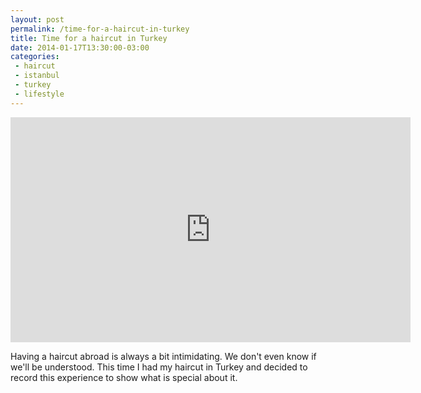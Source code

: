 ```yaml
---
layout: post
permalink: /time-for-a-haircut-in-turkey
title: Time for a haircut in Turkey
date: 2014-01-17T13:30:00-03:00
categories:
 - haircut
 - istanbul
 - turkey
 - lifestyle
---
```

<div class="center">
<iframe width="640" height="360" src="http://www.youtube.com/embed/bi-JBEh61Cw" frameborder="0" allowfullscreen></iframe>
</div>

Having a haircut abroad is always a bit intimidating. We don't even know if we'll be understood. This time I had my haircut in Turkey and decided to record this experience to show what is special about it.

